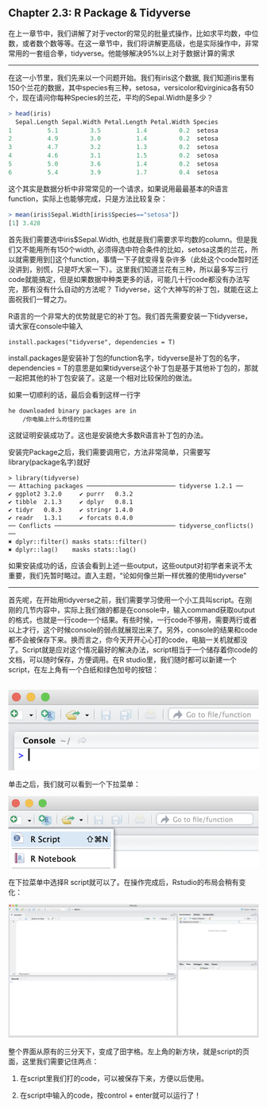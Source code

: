 

## Chapter 2.3: R Package & Tidyverse

在上一章节中，我们讲解了对于vector的常见的批量式操作，比如求平均数，中位数，或者数个数等等。在这一章节中，我们将讲解更高级，也是实际操作中，非常常用的一套组合拳，tidyverse。他能够解决95%以上对于数据计算的需求



------



在这一小节里，我们先来以一个问题开始。我们有iris这个数据, 我们知道iris里有150个兰花的数据，其中species有三种，setosa，versicolor和virginica各有50个，现在请问你每种Species的兰花，平均的Sepal.Width是多少？

```R
> head(iris)
  Sepal.Length Sepal.Width Petal.Length Petal.Width Species
1          5.1         3.5          1.4         0.2  setosa
2          4.9         3.0          1.4         0.2  setosa
3          4.7         3.2          1.3         0.2  setosa
4          4.6         3.1          1.5         0.2  setosa
5          5.0         3.6          1.4         0.2  setosa
6          5.4         3.9          1.7         0.4  setosa
```

这个其实是数据分析中非常常见的一个请求，如果说用最最基本的R语言function，实际上也能够完成，只是方法比较复杂：

```R
> mean(iris$Sepal.Width[iris$Species=="setosa"])
[1] 3.428
```

首先我们需要选中iris$Sepal.Width, 也就是我们需要求平均数的column。但是我们又不能用所有150个width, 必须得选中符合条件的比如，setosa这类的兰花，所以就需要用到[]这个function，事情一下子就变得复杂许多（此处这个code暂时还没讲到，别慌，只是吓大家一下）。这里我们知道兰花有三种，所以最多写三行code就能搞定，但是如果数据中种类更多的话，可能几十行code都没有办法写完，那有没有什么自动的方法呢？ Tidyverse，这个大神写的补丁包，就能在这上面祝我们一臂之力。

R语言的一个非常大的优势就是它的补丁包。我们首先需要安装一下tidyverse，请大家在console中输入

```
install.packages("tidyverse", dependencies = T)
```

install.packages是安装补丁包的function名字，tidyverse是补丁包的名字，dependencies = T的意思是如果tidyverse这个补丁包是基于其他补丁包的，那就一起把其他的补丁包安装了。这是一个相对比较保险的做法。

如果一切顺利的话，最后会看到这样一行字

```
he downloaded binary packages are in
	/你电脑上什么奇怪的位置
```

这就证明安装成功了。这也是安装绝大多数R语言补丁包的办法。

安装完Package之后，我们需要调用它，方法非常简单，只需要写library(package名字)就好

```
> library(tidyverse)
── Attaching packages ───────────────────────── tidyverse 1.2.1 ──
✔ ggplot2 3.2.0     ✔ purrr   0.3.2
✔ tibble  2.1.3     ✔ dplyr   0.8.1
✔ tidyr   0.8.3     ✔ stringr 1.4.0
✔ readr   1.3.1     ✔ forcats 0.4.0
── Conflicts ────────────────────────────────── tidyverse_conflicts() ──
✖ dplyr::filter() masks stats::filter()
✖ dplyr::lag()    masks stats::lag()
```

如果安装成功的话，应该会看到上述一些output，这些output对初学者来说不太重要，我们先暂时略过。直入主题，“论如何像兰斯一样优雅的使用tidyverse"



------



首先呢，在开始用tidyverse之前，我们需要学习使用一个小工具叫script。在刚刚的几节内容中，实际上我们做的都是在console中，输入command获取output的格式，也就是一行code一个结果。有些时候，一行code不够用，需要两行或者以上才行，这个时候console的弱点就展现出来了。另外，console的结果和code都不会被保存下来。换而言之，你今天开开心心打的code，电脑一关机就都没了。Script就是应对这个情况最好的解决办法，script相当于一个储存着你code的文档，可以随时保存，方便调用。在R studio里，我们随时都可以新建一个script，在左上角有一个白纸和绿色加号的按钮：

​    ![image](https://github.com/Yuz13001/Rtutorial/blob/master/Pics/script1.png)

单击之后，我们就可以看到一个下拉菜单：

   ![image](https://github.com/Yuz13001/Rtutorial/blob/master/Pics/script2.png)

在下拉菜单中选择R script就可以了。在操作完成后，Rstudio的布局会稍有变化：

   ![image](https://github.com/Yuz13001/Rtutorial/blob/master/Pics/script3.png)

整个界面从原有的三分天下，变成了田字格。左上角的新方块，就是script的页面，这里我们需要记住两点：

1. 在script里我们打的code，可以被保存下来，方便以后使用。

2. 在script中输入的code，按control + enter就可以运行了！

